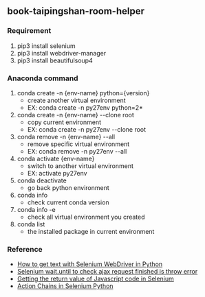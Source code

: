 ## book-taipingshan-room-helper

### Requirement
1. pip3 install selenium
2. pip3 install webdriver-manager
3. pip3 install beautifulsoup4

### Anaconda command
1. conda create -n {env-name} python={version}
   * create another virtual environment
   * EX: conda create -n py27env python=2*
2. conda create -n {env-name} --clone root
   * copy current environment
   * EX: conda create -n py27env --clone root
3. conda remove -n {env-name} --all
   * remove specific virtual environment
   * EX: conda remove -n py27env --all
4. conda activate {env-name}
   * switch to another virtual environment
   * EX: activate py27env
5. conda deactivate
   * go back python environment
6. conda info
   * check current conda version
7. conda info -e
   * check all virtual environment you created
8. conda list
   * the installed package in current environment

### Reference
* [How to get text with Selenium WebDriver in Python](https://stackoverflow.com/questions/20996392/how-to-get-text-with-selenium-webdriver-in-python)
* [Selenium wait.until to check ajax request finished is throw error](https://stackoverflow.com/questions/32572313/selenium-wait-until-to-check-ajax-request-finished-is-throw-error)
* [Getting the return value of Javascript code in Selenium](https://stackoverflow.com/questions/5585343/getting-the-return-value-of-javascript-code-in-selenium)
* [Action Chains in Selenium Python](https://www.geeksforgeeks.org/action-chains-in-selenium-python/) 

[comment]: <> (### Note)

[comment]: <> (#### 內建隱含的變數)

[comment]: <> (1. \_\_name__)

[comment]: <> (   * 其意義是「模組名稱」，如果該檔案是被引用，其值會是模組名稱；但若該檔案是&#40;透過命令列&#41;直接執行，其值會是 \_\_main__)
